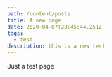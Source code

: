 ```yaml
---
path: /content/posts
title: A new page
date: 2020-04-07T23:45:44.251Z
tags:
  - test
description: this is a new test
---
```

Just a test page